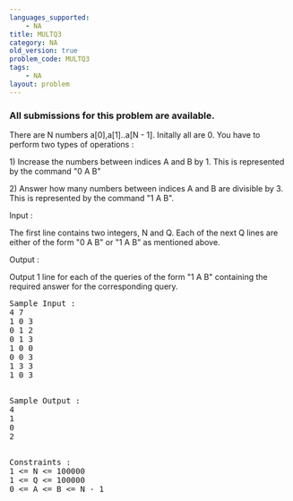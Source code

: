 ```yaml
---
languages_supported:
    - NA
title: MULTQ3
category: NA
old_version: true
problem_code: MULTQ3
tags:
    - NA
layout: problem
---
```

###  All submissions for this problem are available. 

There are N numbers a\[0\],a\[1\]..a\[N - 1\]. Initally all are 0. You have to perform two types of operations :

1\) Increase the numbers between indices A and B by 1. This is represented by the command "0 A B"

2\) Answer how many numbers between indices A and B are divisible by 3. This is represented by the command "1 A B".

Input :

The first line contains two integers, N and Q. Each of the next Q lines are either of the form "0 A B" or "1 A B" as mentioned above.

Output :

Output 1 line for each of the queries of the form "1 A B" containing the required answer for the corresponding query.

<pre>
Sample Input :
4 7
1 0 3
0 1 2
0 1 3
1 0 0
0 0 3
1 3 3
1 0 3

</pre>
<pre>
Sample Output :
4
1
0
2

</pre>
<pre>
Constraints :
1 <= N <= 100000
1 <= Q <= 100000
0 <= A <= B <= N - 1
</pre>